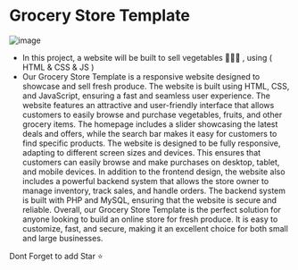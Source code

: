 # Grocery Store Template

![image](https://github.com/amadich/GroceryStore_template/assets/74735976/7caa1ed3-c411-4121-a20f-d14b869c9547)

- In this project, a website will be built to sell vegetables 🥕🥦🥔 , using ( HTML & CSS & JS )
- 
  Our Grocery Store Template is a responsive website designed to showcase and sell fresh produce. The website is built using HTML, CSS, and JavaScript, ensuring a fast and seamless user experience.
The website features an attractive and user-friendly interface that allows customers to easily browse and purchase vegetables, fruits, and other grocery items. The homepage includes a slider showcasing the latest deals and offers, while the search bar makes it easy for customers to find specific products.
The website is designed to be fully responsive, adapting to different screen sizes and devices. This ensures that customers can easily browse and make purchases on desktop, tablet, and mobile devices.
In addition to the frontend design, the website also includes a powerful backend system that allows the store owner to manage inventory, track sales, and handle orders. The backend system is built with PHP and MySQL, ensuring that the website is secure and reliable.
Overall, our Grocery Store Template is the perfect solution for anyone looking to build an online store for fresh produce. It is easy to customize, fast, and secure, making it an excellent choice for both small and large businesses.

Dont Forget to add Star ⭐
